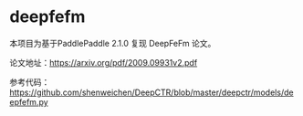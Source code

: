 # deepfefm
本项目为基于PaddlePaddle 2.1.0 复现 DeepFeFm 论文。

论文地址：https://arxiv.org/pdf/2009.09931v2.pdf

参考代码：https://github.com/shenweichen/DeepCTR/blob/master/deepctr/models/deepfefm.py
